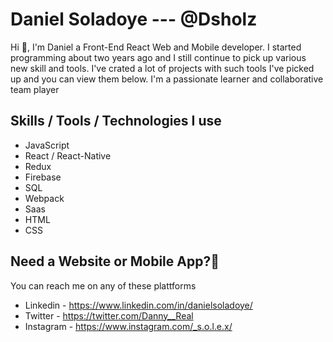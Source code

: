 # Daniel Soladoye --- @Dsholz
Hi 👋, I'm Daniel a Front-End React Web and Mobile developer. I started programming about two years ago and I still continue to pick up various new skill and tools. I've crated a lot of projects with such tools I've picked up and you can view them below. I'm a passionate learner and collaborative team player

## Skills / Tools / Technologies I use
- JavaScript
- React / React-Native
- Redux
- Firebase
- SQL
- Webpack
- Saas
- HTML
- CSS


## Need a Website or Mobile App?🤔
You can reach me on any of these plattforms
- Linkedin - https://www.linkedin.com/in/danielsoladoye/
- Twitter - https://twitter.com/Danny__Real
- Instagram - https://www.instagram.com/_s.o.l.e.x/
<!--
**Dsholz/Dsholz** is a ✨ _special_ ✨ repository because its `README.md` (this file) appears on your GitHub profile.

Here are some ideas to get you started:

- 🔭 I’m currently working on ...
- 🌱 I’m currently learning ...
- 👯 I’m looking to collaborate on ...
- 🤔 I’m looking for help with ...
- 💬 Ask me about ...
- 📫 How to reach me: ...
- 😄 Pronouns: ...
- ⚡ Fun fact: ...
-->
